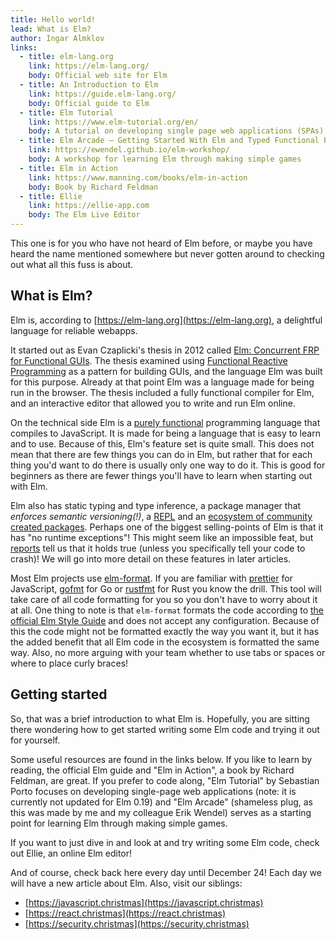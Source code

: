 ```yaml
---
title: Hello world!
lead: What is Elm?
author: Ingar Almklov
links:
  - title: elm-lang.org
    link: https://elm-lang.org/
    body: Official web site for Elm
  - title: An Introduction to Elm
    link: https://guide.elm-lang.org/
    body: Official guide to Elm
  - title: Elm Tutorial
    link: https://www.elm-tutorial.org/en/
    body: A tutorial on developing single page web applications (SPAs) with Elm.
  - title: Elm Arcade – Getting Started With Elm and Typed Functional Programming
    link: https://ewendel.github.io/elm-workshop/
    body: A workshop for learning Elm through making simple games
  - title: Elm in Action
    link: https://www.manning.com/books/elm-in-action
    body: Book by Richard Feldman
  - title: Ellie
    link: https://ellie-app.com
    body: The Elm Live Editor
---
```


This one is for you who have not heard of Elm before, or maybe you have heard the name mentioned somewhere but never gotten around to checking out what all this fuss is about.

## What is Elm?

Elm is, according to [https://elm-lang.org](https://elm-lang.org), a delightful language for reliable webapps.

It started out as Evan Czaplicki's thesis in 2012 called [Elm: Concurrent FRP for Functional GUIs](https://elm-lang.org/assets/papers/concurrent-frp.pdf).
The thesis examined using [Functional Reactive Programming](https://en.wikipedia.org/wiki/Functional_reactive_programming) as a pattern for building GUIs, and the language Elm was built for this purpose.
Already at that point Elm was a language made for being run in the browser.
The thesis included a fully functional compiler for Elm, and an interactive editor that allowed you to write and run Elm online.

On the technical side Elm is a [purely functional](https://en.wikipedia.org/wiki/Purely_functional_programming) programming language that compiles to JavaScript.
It is made for being a language that is easy to learn and to use.
Because of this, Elm's feature set is quite small.
This does not mean that there are few things you can do in Elm, but rather that for each thing you'd want to do there is usually only one way to do it.
This is good for beginners as there are fewer things you'll have to learn when starting out with Elm.

Elm also has static typing and type inference, a package manager that _enforces semantic versioning(!)_, a [REPL](https://en.wikipedia.org/wiki/Read%E2%80%93eval%E2%80%93print_loop) and an [ecosystem of community created packages](https://package.elm-lang.org/).
Perhaps one of the biggest selling-points of Elm is that it has "no runtime exceptions"!
This might seem like an impossible feat, but [reports](https://twitter.com/rtfeldman/status/961051166783213570?lang=en) tell us that it holds true (unless you specifically tell your code to crash)!
We will go into more detail on these features in later articles.

Most Elm projects use [elm-format](https://github.com/avh4/elm-format).
If you are familiar with [prettier](https://github.com/prettier/prettier) for JavaScript, [gofmt](https://blog.golang.org/go-fmt-your-code) for Go or [rustfmt](https://github.com/rust-lang/rustfmt) for Rust you know the drill.
This tool will take care of all code formatting for you so you don't have to worry about it at all.
One thing to note is that `elm-format` formats the code according to [the official Elm Style Guide](https://elm-lang.org/docs/style-guide) and does not accept any configuration.
Because of this the code might not be formatted exactly the way you want it, but it has the added benefit that all Elm code in the ecosystem is formatted the same way.
Also, no more arguing with your team whether to use tabs or spaces or where to place curly braces!

## Getting started

So, that was a brief introduction to what Elm is.
Hopefully, you are sitting there wondering how to get started writing some Elm code and trying it out for yourself.

Some useful resources are found in the links below.
If you like to learn by reading, the official Elm guide and "Elm in Action", a book by Richard Feldman, are great.
If you prefer to code along, "Elm Tutorial" by Sebastian Porto focuses on developing single-page web applications (note: it is currently not updated for Elm 0.19) and "Elm Arcade" (shameless plug, as this was made by me and my colleague Erik Wendel) serves as a starting point for learning Elm through making simple games.

If you want to just dive in and look at and try writing some Elm code, check out Ellie, an online Elm editor!

And of course, check back here every day until December 24!
Each day we will have a new article about Elm.
Also, visit our siblings:

- [https://javascript.christmas](https://javascript.christmas)
- [https://react.christmas](https://react.christmas)
- [https://security.christmas](https://security.christmas)
